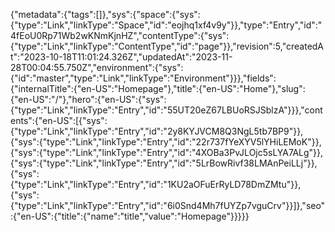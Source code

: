 {"metadata":{"tags":[]},"sys":{"space":{"sys":{"type":"Link","linkType":"Space","id":"eojhq1xf4v9y"}},"type":"Entry","id":"4fEoU0Rp71Wb2wKNmKjnHZ","contentType":{"sys":{"type":"Link","linkType":"ContentType","id":"page"}},"revision":5,"createdAt":"2023-10-18T11:01:24.326Z","updatedAt":"2023-11-28T00:04:55.750Z","environment":{"sys":{"id":"master","type":"Link","linkType":"Environment"}}},"fields":{"internalTitle":{"en-US":"Homepage"},"title":{"en-US":"Home"},"slug":{"en-US":"/"},"hero":{"en-US":{"sys":{"type":"Link","linkType":"Entry","id":"55UT20eZ67LBUoRSJSblzA"}}},"contents":{"en-US":[{"sys":{"type":"Link","linkType":"Entry","id":"2y8KYJVCM8Q3NgL5tb7BP9"}},{"sys":{"type":"Link","linkType":"Entry","id":"22r737fYeXYV5lYHiLEMoK"}},{"sys":{"type":"Link","linkType":"Entry","id":"4XOBa3PvJLOjc5sLYA7ALg"}},{"sys":{"type":"Link","linkType":"Entry","id":"5LrBowRivf38LMAnPeiLLj"}},{"sys":{"type":"Link","linkType":"Entry","id":"1KU2aOFuErRyLD78DmZMtu"}},{"sys":{"type":"Link","linkType":"Entry","id":"6i0Snd4Mh7fUYZp7vguCrv"}}]},"seo":{"en-US":{"title":{"name":"title","value":"Homepage"}}}}}